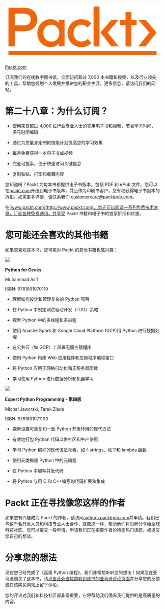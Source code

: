 ![](img/Packt_Logo1.png)

[Packt.com](http://Packt.com)

订阅我们的在线数字图书馆，全面访问超过 7,000 本书籍和视频，以及行业领先的工具，帮助您规划个人发展并推进您的职业生涯。更多信息，请访问我们的网站。

# 第二十八章：为什么订阅？

+   使用来自超过 4,000 位行业专业人士的实用电子书和视频，节省学习时间，多花时间编码

+   通过为您量身定制的技能计划提高您的学习效果

+   每月免费获得一本电子书或视频

+   完全可搜索，便于快速访问关键信息

+   复制粘贴、打印和收藏内容

您知道吗？Packt 为每本书都提供电子书版本，包括 PDF 和 ePub 文件。您可以在[packt.com](http://Packt.com)升级到电子书版本，并且作为印刷书客户，您有权获得电子书副本的折扣。如需更多详情，请联系我们 customercare@packtpub.com。

在[www.packt.com](http://www.packt.com)，您还可以阅读一系列免费技术文章，订阅各种免费通讯，并享受 Packt 书籍和电子书的独家折扣和优惠。

# 您可能还会喜欢的其他书籍

如果您喜欢这本书，您可能对 Packt 的其他书籍也感兴趣：

![](https://packt.link/9781801070119)

**Python for Geeks**

Muhammad Asif

ISBN: 9781801070119

+   理解如何设计和管理复杂的 Python 项目

+   在 Python 中制定测试驱动开发（TDD）策略

+   探索 Python 中的多线程和多进程

+   使用 Apache Spark 和 Google Cloud Platform (GCP)用 Python 进行数据处理

+   在公共云（如 GCP）上部署无服务器程序

+   使用 Python 构建 Web 应用程序和应用程序编程接口

+   将 Python 应用于网络自动化和无服务器函数

+   学习使用 Python 进行数据分析和机器学习

![](https://packt.link/9781801071109)

**Expert Python Programming - 第四版**

Michał Jaworski, Tarek Ziadé

ISBN: 9781801071109

+   探索设置可重复和一致 Python 开发环境的现代方法

+   有效地打包 Python 代码以供社区和生产使用

+   学习 Python 编程的现代语法元素，如 f-strings、枚举和 lambda 函数

+   使用元类揭秘 Python 中的元编程

+   在 Python 中编写并发代码

+   将 Python 与用 C 和 C++编写的代码扩展和集成

# Packt 正在寻找像您这样的作者

如果您有兴趣成为 Packt 的作者，请访问[authors.packtpub.com](http://authors.packtpub.com)并申请。我们已与数千名开发人员和科技专业人士合作，就像您一样，帮助他们将见解分享给全球科技社区。您可以提交一般申请，申请我们正在招募作者的特定热门话题，或提交您自己的想法。

# 分享您的想法

现在您已经完成了《高级 Python 编程》，我们非常想听听您的想法！如果您在亚马逊购买了这本书，请[点击此处直接跳转到该书的亚马逊评论页面](https://packt.link/r/1801814015)并分享您的反馈或在该购买网站上留下评论。

您的评论对我们和科技社区都非常重要，它将帮助我们确保我们提供的是高质量的内容。
